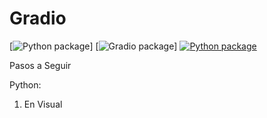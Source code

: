 # Gradio

[![Python package](https://www.python.org/doc/)]
[![Gradio package](https://gradio.app/)]
[![Python package](https://img.shields.io/pypi/v/semantic-kernel)](https://pypi.org/project/semantic-kernel/)

Pasos a Seguir

Python:

1. En Visual 
